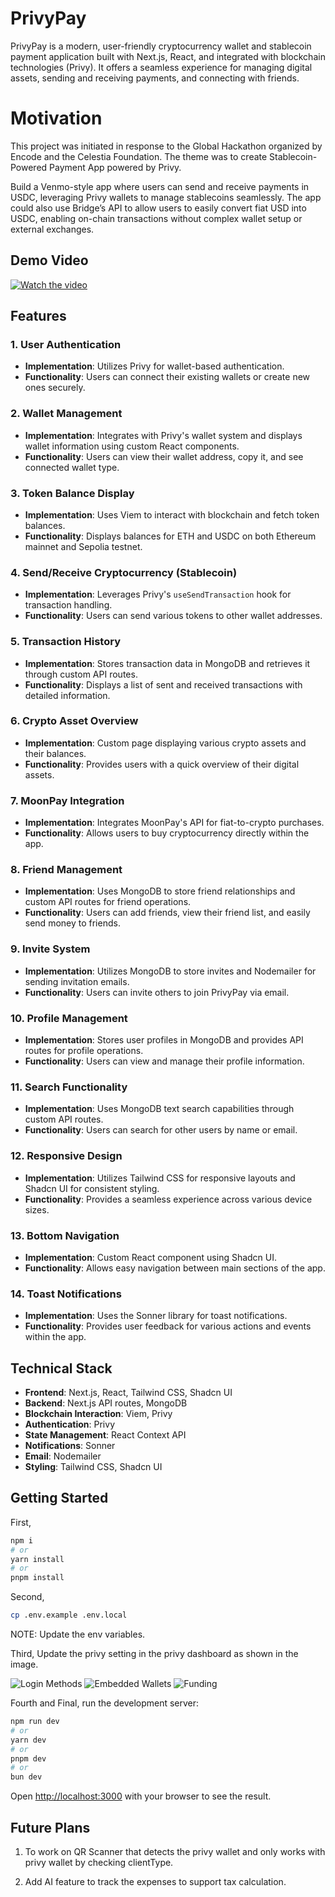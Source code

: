 # PrivyPay

PrivyPay is a modern, user-friendly cryptocurrency wallet and stablecoin payment application built with Next.js, React, and integrated with blockchain technologies (Privy). It offers a seamless experience for managing digital assets, sending and receiving payments, and connecting with friends.

# Motivation

This project was initiated in response to the Global Hackathon organized by Encode and the Celestia Foundation. The theme was to create Stablecoin-Powered Payment App powered by Privy.

Build a Venmo-style app where users can send and receive payments in USDC, leveraging Privy wallets to manage stablecoins seamlessly. The app could also use Bridge’s API to allow users to easily convert fiat USD into USDC, enabling on-chain transactions without complex wallet setup or external exchanges.

## Demo Video

[![Watch the video](./images/home.png)](https://youtu.be/LDaHz0yoaGU?si=7oaA0GFniH0t5xBv)

## Features

### 1. User Authentication

- **Implementation**: Utilizes Privy for wallet-based authentication.
- **Functionality**: Users can connect their existing wallets or create new ones securely.

### 2. Wallet Management

- **Implementation**: Integrates with Privy's wallet system and displays wallet information using custom React components.
- **Functionality**: Users can view their wallet address, copy it, and see connected wallet type.

### 3. Token Balance Display

- **Implementation**: Uses Viem to interact with blockchain and fetch token balances.
- **Functionality**: Displays balances for ETH and USDC on both Ethereum mainnet and Sepolia testnet.

### 4. Send/Receive Cryptocurrency (Stablecoin)

- **Implementation**: Leverages Privy's `useSendTransaction` hook for transaction handling.
- **Functionality**: Users can send various tokens to other wallet addresses.

### 5. Transaction History

- **Implementation**: Stores transaction data in MongoDB and retrieves it through custom API routes.
- **Functionality**: Displays a list of sent and received transactions with detailed information.

### 6. Crypto Asset Overview

- **Implementation**: Custom page displaying various crypto assets and their balances.
- **Functionality**: Provides users with a quick overview of their digital assets.

### 7. MoonPay Integration

- **Implementation**: Integrates MoonPay's API for fiat-to-crypto purchases.
- **Functionality**: Allows users to buy cryptocurrency directly within the app.

### 8. Friend Management

- **Implementation**: Uses MongoDB to store friend relationships and custom API routes for friend operations.
- **Functionality**: Users can add friends, view their friend list, and easily send money to friends.

### 9. Invite System

- **Implementation**: Utilizes MongoDB to store invites and Nodemailer for sending invitation emails.
- **Functionality**: Users can invite others to join PrivyPay via email.

### 10. Profile Management

- **Implementation**: Stores user profiles in MongoDB and provides API routes for profile operations.
- **Functionality**: Users can view and manage their profile information.

### 11. Search Functionality

- **Implementation**: Uses MongoDB text search capabilities through custom API routes.
- **Functionality**: Users can search for other users by name or email.

### 12. Responsive Design

- **Implementation**: Utilizes Tailwind CSS for responsive layouts and Shadcn UI for consistent styling.
- **Functionality**: Provides a seamless experience across various device sizes.

### 13. Bottom Navigation

- **Implementation**: Custom React component using Shadcn UI.
- **Functionality**: Allows easy navigation between main sections of the app.

### 14. Toast Notifications

- **Implementation**: Uses the Sonner library for toast notifications.
- **Functionality**: Provides user feedback for various actions and events within the app.

## Technical Stack

- **Frontend**: Next.js, React, Tailwind CSS, Shadcn UI
- **Backend**: Next.js API routes, MongoDB
- **Blockchain Interaction**: Viem, Privy
- **Authentication**: Privy
- **State Management**: React Context API
- **Notifications**: Sonner
- **Email**: Nodemailer
- **Styling**: Tailwind CSS, Shadcn UI

## Getting Started

First,

```bash
npm i
# or
yarn install
# or
pnpm install

```

Second,

```bash
cp .env.example .env.local

```

NOTE: Update the env variables.

Third,
Update the privy setting in the privy dashboard as shown in the image.

![Login Methods](./images/login-methods.png)
![Embedded Wallets](./images/embedded-wallets.png)
![Funding](./images/funding.png)

Fourth and Final, run the development server:

```bash
npm run dev
# or
yarn dev
# or
pnpm dev
# or
bun dev
```

Open [http://localhost:3000](http://localhost:3000) with your browser to see the result.

## Future Plans

1. To work on QR Scanner that detects the privy wallet and only works with privy wallet by checking clientType.

2. Add AI feature to track the expenses to support tax calculation.
